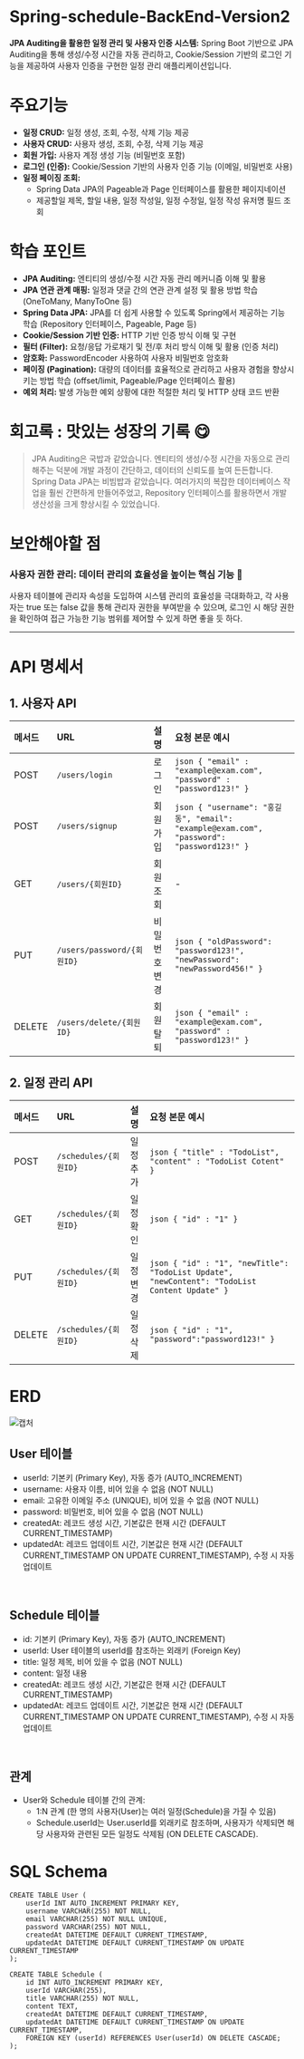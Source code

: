 # Spring-schedule-BackEnd-Version2
**JPA Auditing을 활용한 일정 관리 및 사용자 인증 시스템:** Spring Boot 기반으로 JPA Auditing을 통해 생성/수정 시간을 자동 관리하고, Cookie/Session 기반의 로그인 기능을 제공하여 사용자 인증을 구현한 일정 관리 애플리케이션입니다.

# 주요기능
- **일정 CRUD:** 일정 생성, 조회, 수정, 삭제 기능 제공 <br>
- **사용자 CRUD:** 사용자 생성, 조회, 수정, 삭제 기능 제공 <br>
- **회원 가입:** 사용자 계정 생성 기능 (비밀번호 포함) <br>
- **로그인 (인증):** Cookie/Session 기반의 사용자 인증 기능 (이메일, 비밀번호 사용) <br>
- **일정 페이징 조회:**
  - Spring Data JPA의 Pageable과 Page 인터페이스를 활용한 페이지네이션
  - 제공할일 제목, 할일 내용, 일정 작성일, 일정 수정일, 일정 작성 유저명 필드 조회
 
# 학습 포인트
- **JPA Auditing:** 엔티티의 생성/수정 시간 자동 관리 메커니즘 이해 및 활용
- **JPA 연관 관계 매핑:** 일정과 댓글 간의 연관 관계 설정 및 활용 방법 학습 (OneToMany, ManyToOne 등)
- **Spring Data JPA:** JPA를 더 쉽게 사용할 수 있도록 Spring에서 제공하는 기능 학습 (Repository 인터페이스, Pageable, Page 등)
- **Cookie/Session 기반 인증:** HTTP 기반 인증 방식 이해 및 구현
- **필터 (Filter):** 요청/응답 가로채기 및 전/후 처리 방식 이해 및 활용 (인증 처리)
- **암호화:** PasswordEncoder 사용하여 사용자 비밀번호 암호화
- **페이징 (Pagination):** 대량의 데이터를 효율적으로 관리하고 사용자 경험을 향상시키는 방법 학습 (offset/limit, Pageable/Page 인터페이스 활용)
- **예외 처리:** 발생 가능한 예외 상황에 대한 적절한 처리 및 HTTP 상태 코드 반환

# 회고록 : 맛있는 성장의 기록 😋
> JPA Auditing은 국밥과 같았습니다. 엔티티의 생성/수정 시간을 자동으로 관리해주는 덕분에 개발 과정이 간단하고, 데이터의 신뢰도를 높여 든든합니다. <br>
> Spring Data JPA는 비빔밥과 같았습니다. 여러가지의 복잡한 데이터베이스 작업을 훨씬 간편하게 만들어주었고, Repository 인터페이스를 활용하면서 개발 생산성을 크게 향상시킬 수 있었습니다. <br>

# 보안해야할 점
### 사용자 권한 관리: 데이터 관리의 효율성을 높이는 핵심 기능 🔑
사용자 테이블에 관리자 속성을 도입하여 시스템 관리의 효율성을 극대화하고, 각 사용자는 true 또는 false 값을 통해 관리자 권한을 부여받을 수 있으며, 로그인 시 해당 권한을 확인하여 접근 가능한 기능 범위를 제어할 수 있게 하면 좋을 듯 하다.

<hr>

# API 명세서
## 1. 사용자 API

| 메서드 | URL                     | 설명     | 요청 본문 예시                                                                                                                                                                                                    |
| :----- | :----------------------- | :------- | :---------------------------------------------------------------------------------------------------------------------------------------------------------------------------------------------------------------- |
| POST   | `/users/login`           | 로그인   | ```json { "email" : "example@exam.com", "password" : "password123!" }```                                                                                                                                       |
| POST   | `/users/signup`          | 회원가입 | ```json { "username": "홍길동", "email": "example@exam.com", "password": "password123!" }```                                                                                                                          |
| GET    | `/users/{회원ID}`         | 회원 조회 | -                                                                                                                                                                                                                 |
| PUT    | `/users/password/{회원ID}` | 비밀번호 변경 | ```json { "oldPassword": "password123!", "newPassword": "newPassword456!" }```                                                                                                                                      |
| DELETE | `/users/delete/{회원ID}`   | 회원 탈퇴 | ```json { "email" : "example@exam.com", "password" : "password123!" }```                                                                                                                                               |

## 2. 일정 관리 API

| 메서드 | URL                 | 설명     | 요청 본문 예시                                                                                                                                                                                                    |
| :----- | :------------------- | :------- | :---------------------------------------------------------------------------------------------------------------------------------------------------------------------------------------------------------------- |
| POST   | `/schedules/{회원ID}` | 일정 추가 | ```json { "title" : "TodoList", "content" : "TodoList Cotent" }```                                                                                                                                                   |
| GET    | `/schedules/{회원ID}` | 일정 확인 | ```json { "id" : "1" }```                                                                                                                                                   |
| PUT    | `/schedules/{회원ID}` | 일정 변경 | ```json { "id" : "1", "newTitle": "TodoList Update", "newContent": "TodoList Content Update" }```                                                                                                                                                   |
| DELETE | `/schedules/{회원ID}` | 일정 삭제 | ```json { "id" : "1", "password":"password123!" }```                                                                                                                                                                 |
# ERD
![캡처](https://github.com/user-attachments/assets/4be0eb8e-07ac-4e2e-bd3d-64cc16603b20)

## User 테이블
- userId: 기본키 (Primary Key), 자동 증가 (AUTO_INCREMENT)
- username: 사용자 이름, 비어 있을 수 없음 (NOT NULL)
- email: 고유한 이메일 주소 (UNIQUE), 비어 있을 수 없음 (NOT NULL)
- password: 비밀번호, 비어 있을 수 없음 (NOT NULL)
- createdAt: 레코드 생성 시간, 기본값은 현재 시간 (DEFAULT CURRENT_TIMESTAMP)
- updatedAt: 레코드 업데이트 시간, 기본값은 현재 시간 (DEFAULT CURRENT_TIMESTAMP ON UPDATE CURRENT_TIMESTAMP), 수정 시 자동 업데이트
<BR>

## Schedule 테이블
- id: 기본키 (Primary Key), 자동 증가 (AUTO_INCREMENT)
- userId: User 테이블의 userId를 참조하는 외래키 (Foreign Key)
- title: 일정 제목, 비어 있을 수 없음 (NOT NULL)
- content: 일정 내용
- createdAt: 레코드 생성 시간, 기본값은 현재 시간 (DEFAULT CURRENT_TIMESTAMP)
- updatedAt: 레코드 업데이트 시간, 기본값은 현재 시간 (DEFAULT CURRENT_TIMESTAMP ON UPDATE CURRENT_TIMESTAMP), 수정 시 자동 업데이트
<BR>

## 관계
- User와 Schedule 테이블 간의 관계:
  - 1:N 관계 (한 명의 사용자(User)는 여러 일정(Schedule)을 가질 수 있음)
  - Schedule.userId는 User.userId를 외래키로 참조하며, 사용자가 삭제되면 해당 사용자와 관련된 모든 일정도 삭제됨 (ON DELETE CASCADE).

# SQL Schema
```
CREATE TABLE User (
    userId INT AUTO_INCREMENT PRIMARY KEY,
    username VARCHAR(255) NOT NULL,
    email VARCHAR(255) NOT NULL UNIQUE,
    password VARCHAR(255) NOT NULL,
    createdAt DATETIME DEFAULT CURRENT_TIMESTAMP,
    updatedAt DATETIME DEFAULT CURRENT_TIMESTAMP ON UPDATE CURRENT_TIMESTAMP
);

CREATE TABLE Schedule (
    id INT AUTO_INCREMENT PRIMARY KEY,
    userId VARCHAR(255),
    title VARCHAR(255) NOT NULL,
    content TEXT,
    createdAt DATETIME DEFAULT CURRENT_TIMESTAMP,
    updatedAt DATETIME DEFAULT CURRENT_TIMESTAMP ON UPDATE CURRENT_TIMESTAMP,
    FOREIGN KEY (userId) REFERENCES User(userId) ON DELETE CASCADE;
);
```
